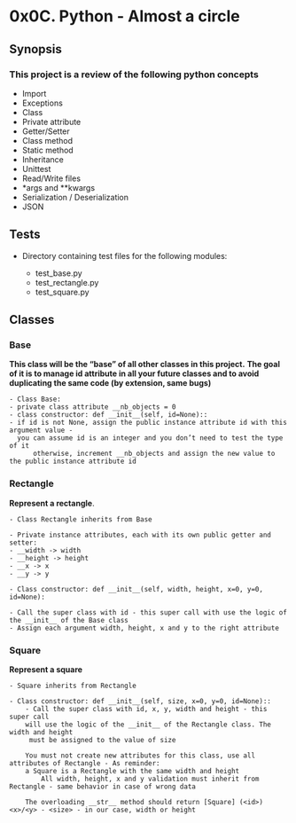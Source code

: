 # 0x0C. Python - Almost a circle


## Synopsis

### This project is a review of the following python concepts

 - Import
 - Exceptions
 - Class
 - Private attribute
 - Getter/Setter
 - Class method
 - Static method
 - Inheritance
 - Unittest
 - Read/Write files
 - *args and **kwargs
 - Serialization / Deserialization
 - JSON


## Tests

 - Directory containing test files for the following modules:

   - test_base.py
   - test_rectangle.py
   - test_square.py


## Classes

### Base

**This class will be the “base” of all other classes in this project.**
**The goal of it is to manage id attribute in all your future classes
and to avoid duplicating the same code (by extension, same bugs)**

    - Class Base:
	- private class attribute __nb_objects = 0
	- class constructor: def __init__(self, id=None)::
	- if id is not None, assign the public instance attribute id with this argument value - 
	  you can assume id is an integer and you don’t need to test the type of it
          otherwise, increment __nb_objects and assign the new value to the public instance attribute id


### Rectangle

**Represent a rectangle**.

	- Class Rectangle inherits from Base
    
	- Private instance attributes, each with its own public getter and setter:
	- __width -> width
	- __height -> height
	- __x -> x
	- __y -> y
    
	- Class constructor: def __init__(self, width, height, x=0, y=0, id=None):
        
	- Call the super class with id - this super call with use the logic of the __init__ of the Base class
	- Assign each argument width, height, x and y to the right attribute


### Square

**Represent a square**

	- Square inherits from Rectangle

	- Class constructor: def __init__(self, size, x=0, y=0, id=None)::
		- Call the super class with id, x, y, width and height - this super call 
		will use the logic of the __init__ of the Rectangle class. The width and height
		 must be assigned to the value of size
    
		You must not create new attributes for this class, use all attributes of Rectangle - As reminder: 
		a Square is a Rectangle with the same width and height
    		All width, height, x and y validation must inherit from Rectangle - same behavior in case of wrong data

		The overloading __str__ method should return [Square] (<id>) <x>/<y> - <size> - in our case, width or height
